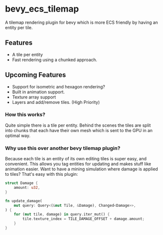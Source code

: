 # bevy_ecs_tilemap
A tilemap rendering plugin for bevy which is more ECS friendly by having an entity per tile.

## Features
 - A tile per entity
 - Fast rendering using a chunked approach.


## Upcoming Features
 - Support for isometric and hexagon rendering?
 - Built in animation support.
 - Texture array support
 - Layers and add/remove tiles. (High Priority)


### How this works?
Quite simple there is a tile per entity. Behind the scenes the tiles are split into chunks that each have their own mesh which is sent to the GPU in an optimal way.

### Why use this over another bevy tilemap plugin?
Because each tile is an entity of its own editing tiles is super easy, and convenient. This allows you tag entities for updating and makes stuff like animation easier. Want to have a mining simulation where damage is applied to tiles? That's easy with this plugin:

```rust
struct Damage {
    amount: u32,
}

fn update_damage(
    mut query: Query<(&mut Tile, &Damage), Changed<Damage>>,
) {
    for (mut tile, damage) in query.iter_mut() {
        tile.texture_index = TILE_DAMAGE_OFFSET + damage.amount;
    }
}
```